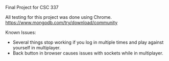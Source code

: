 Final Project for CSC 337

All testing for this project was done using Chrome.
https://www.mongodb.com/try/download/community

Known Issues:
- Several things stop working if you log in multiple times and play against yourself in multiplayer.
- Back button in browser causes issues with sockets while in multiplayer.
